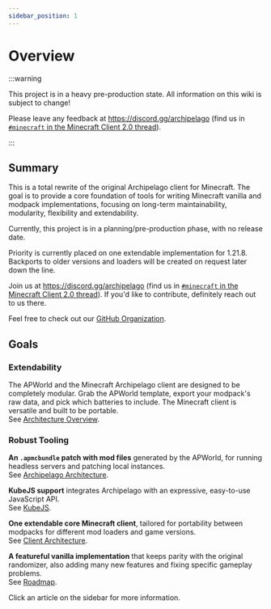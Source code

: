 ```yaml
---
sidebar_position: 1
---
```


# Overview

:::warning

This project is in a heavy pre-production state.
All information on this wiki is subject to change!

Please leave any feedback at https://discord.gg/archipelago
(find us in
[`#minecraft` in the Minecraft Client 2.0 thread](https://discord.com/channels/731205301247803413/1394782863135608832/1394783006849368065)).

:::

## Summary

This is a total rewrite of the original Archipelago client for Minecraft.
The goal is to provide a core foundation of tools for writing Minecraft vanilla and modpack implementations,
focusing on long-term maintainability, modularity, flexibility and extendability.

Currently, this project is in a planning/pre-production phase, with no release date.

Priority is currently placed on one extendable implementation for 1.21.8.
Backports to older versions and loaders will be created on request later down the line.

Join us at https://discord.gg/archipelago (find us in
[`#minecraft` in the Minecraft Client 2.0 thread](https://discord.com/channels/731205301247803413/1394782863135608832/1394783006849368065)).
If you'd like to contribute, definitely reach out to us there.

Feel free to check out our [GitHub Organization](https://github.com/ArchipelagoMinecraft).

## Goals

### Extendability

The APWorld and the Minecraft Archipelago client are designed to be completely modular.
Grab the APWorld template, export your modpack's raw data, and pick which batteries to include.
The Minecraft client is versatile and built to be portable.
<br />See [Architecture Overview](/docs/architecture).

### Robust Tooling

**An `.apmcbundle` patch with mod files** generated by the APWorld,
for running headless servers and patching local instances.
<br />See [Archipelago Architecture](/docs/category/archipelago-architecture).

**KubeJS support** integrates Archipelago with an expressive, easy-to-use JavaScript API.
<br />See [KubeJS](/docs/architecture/client/kubejs).

**One extendable core Minecraft client**,
tailored for portability between modpacks for different mod loaders and game versions.
<br />See [Client Architecture](/docs/category/client-architecture).

**A featureful vanilla implementation** that keeps parity with the original randomizer,
also adding many new features and fixing specific gameplay problems.
<br />See [Roadmap](/docs/roadmap).

Click an article on the sidebar for more information.
